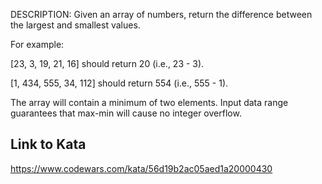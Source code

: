 DESCRIPTION:
Given an array of numbers, return the difference between the largest and smallest values.

For example:

[23, 3, 19, 21, 16] should return 20 (i.e., 23 - 3).

[1, 434, 555, 34, 112] should return 554 (i.e., 555 - 1).

The array will contain a minimum of two elements. Input data range guarantees that max-min will cause no integer overflow.

## Link to Kata

https://www.codewars.com/kata/56d19b2ac05aed1a20000430
